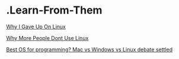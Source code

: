 # .Learn-From-Them
[Why I Gave Up On Linux](https://youtu.be/c4DFgvUE1zM)

[Why More People Dont Use Linux](https://youtu.be/_H4E6eTRHAo)

[Best OS for programming? Mac vs Windows vs Linux debate settled](https://youtu.be/AdygBbbEnco)
